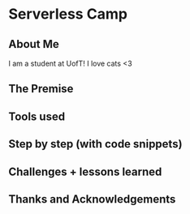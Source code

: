 # Serverless Camp

## About Me
I am a student at UofT! I love cats <3 
## The Premise

## Tools used

## Step by step (with code snippets)

## Challenges + lessons learned

## Thanks and Acknowledgements
